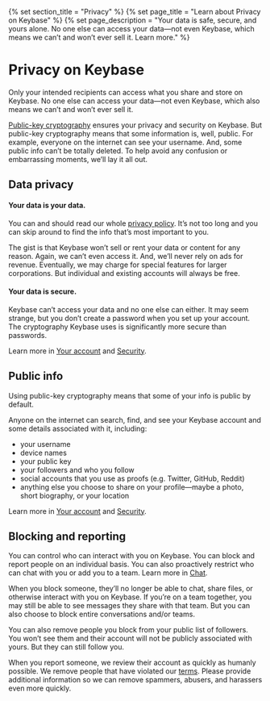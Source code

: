 {% set section_title = "Privacy" %}
{% set page_title = "Learn about Privacy on Keybase" %}
{% set page_description = "Your data is safe, secure, and yours alone. No one else can access your data—not even Keybase, which means we can’t and won’t ever sell it. Learn more." %}

# Privacy on Keybase
Only your intended recipients can access what you share and store on Keybase. No one else can access your data—not even Keybase, which also means we can’t and won’t ever sell it.

[Public-key cryptography](/security) ensures your privacy and security on Keybase. But public-key cryptography means that some information is, well, public. For example, everyone on the internet can see your username. And, some public info can’t be totally deleted. To help avoid any confusion or embarrassing moments, we’ll lay it all out.

## Data privacy
#### Your data is your data. 
You can and should read our whole [privacy policy](https://keybase.io/docs/privacypolicy). It’s not too long and you can skip around to find the info that’s most important to you. 

The gist is that Keybase won’t sell or rent your data or content for any reason. Again, we can’t even access it. And, we’ll never rely on ads for revenue. Eventually, we may charge for special features for larger corporations. But individual and existing accounts will always be free.
 
#### Your data is secure.
Keybase can’t access your data and no one else can either. It may seem strange, but you don’t create a password when you set up your account. The cryptography Keybase uses is significantly more secure than passwords. 

Learn more in [Your account](/account) and [Security](/security).

## Public info
Using public-key cryptography means that some of your info is public by default. 

Anyone on the internet can search, find, and see your Keybase account and some details associated with it, including:
* your username 
* device names 
* your public key
* your followers and who you follow
* social accounts that you use as proofs (e.g. Twitter, GitHub, Reddit)
* anything else you choose to share on your profile—maybe a photo, short biography, or your location 

Learn more in [Your account](/account) and [Security](/security).

## Blocking and reporting
You can control who can interact with you on Keybase. You can block and report people on an individual basis. You can also proactively restrict who can chat with you or add you to a team. Learn more in [Chat](chat#privacy).

When you block someone, they’ll no longer be able to chat, share files, or otherwise interact with you on Keybase. If you’re on a team together, you may still be able to see messages they share with that team. But you can also choose to block entire conversations and/or teams.

You can also remove people you block from your public list of followers. You won’t see them and their account will not be publicly associated with yours. But they can still follow you. 

When you report someone, we review their account as quickly as humanly possible. We remove people that have violated our [terms](https://keybase.io/docs/terms). Please provide additional information so we can remove spammers, abusers, and harassers even more quickly.
